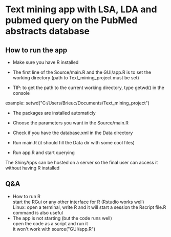 # Text mining app with LSA, LDA and pubmed query on the PubMed abstracts database  


## How to run the app


- Make sure you have R installed  

- The first line of the Source/main.R and the GUI/app.R is to set the working directory (path to Text_mining_project must be set)  

- TIP: to get the path to the current working directory, type getwd() in the console
  
example: setwd("C:/Users/Brieuc/Documents/Text_mining_project")
- The packages are installed automaticly  

- Choose the parameters you want in the Source/main.R  

- Check if you have the database.xml in the Data directory  
- Run main.R (it should fill the Data dir with some cool files)
  
- Run app.R and start querying  



The ShinyApps can be hosted on a server so the final user can access it without having R installed


## Q&A 
- How to run R  
start the RGui or any other interface for R (Rstudio works well)   
Linux: open a terminal, write R and it will start a session   the Rscript file.R command is also useful
- The app is not starting (but the code runs well)  
open the code as a script and run it  
it won't work with source("GUI/app.R")  